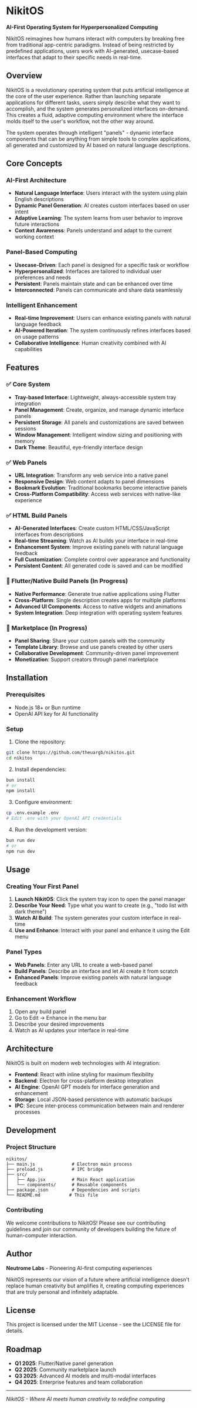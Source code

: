 # NikitOS

**AI-First Operating System for Hyperpersonalized Computing**

NikitOS reimagines how humans interact with computers by breaking free from traditional app-centric paradigms. Instead of being restricted by predefined applications, users work with AI-generated, usecase-based interfaces that adapt to their specific needs in real-time.

## Overview

NikitOS is a revolutionary operating system that puts artificial intelligence at the core of the user experience. Rather than launching separate applications for different tasks, users simply describe what they want to accomplish, and the system generates personalized interfaces on-demand. This creates a fluid, adaptive computing environment where the interface molds itself to the user's workflow, not the other way around.

The system operates through intelligent "panels" - dynamic interface components that can be anything from simple tools to complex applications, all generated and customized by AI based on natural language descriptions.

## Core Concepts

### AI-First Architecture
- **Natural Language Interface**: Users interact with the system using plain English descriptions
- **Dynamic Panel Generation**: AI creates custom interfaces based on user intent
- **Adaptive Learning**: The system learns from user behavior to improve future interactions
- **Context Awareness**: Panels understand and adapt to the current working context

### Panel-Based Computing
- **Usecase-Driven**: Each panel is designed for a specific task or workflow
- **Hyperpersonalized**: Interfaces are tailored to individual user preferences and needs
- **Persistent**: Panels maintain state and can be enhanced over time
- **Interconnected**: Panels can communicate and share data seamlessly

### Intelligent Enhancement
- **Real-time Improvement**: Users can enhance existing panels with natural language feedback
- **AI-Powered Iteration**: The system continuously refines interfaces based on usage patterns
- **Collaborative Intelligence**: Human creativity combined with AI capabilities

## Features

### ✅ Core System
- **Tray-based Interface**: Lightweight, always-accessible system tray integration
- **Panel Management**: Create, organize, and manage dynamic interface panels
- **Persistent Storage**: All panels and customizations are saved between sessions
- **Window Management**: Intelligent window sizing and positioning with memory
- **Dark Theme**: Beautiful, eye-friendly interface design

### ✅ Web Panels
- **URL Integration**: Transform any web service into a native panel
- **Responsive Design**: Web content adapts to panel dimensions
- **Bookmark Evolution**: Traditional bookmarks become interactive panels
- **Cross-Platform Compatibility**: Access web services with native-like experience

### ✅ HTML Build Panels
- **AI-Generated Interfaces**: Create custom HTML/CSS/JavaScript interfaces from descriptions
- **Real-time Streaming**: Watch as AI builds your interface in real-time
- **Enhancement System**: Improve existing panels with natural language feedback
- **Full Customization**: Complete control over appearance and functionality
- **Persistent Content**: All generated code is saved and can be modified

### 🚧 Flutter/Native Build Panels (In Progress)
- **Native Performance**: Generate true native applications using Flutter
- **Cross-Platform**: Single description creates apps for multiple platforms
- **Advanced UI Components**: Access to native widgets and animations
- **System Integration**: Deep integration with operating system features

### 🚧 Marketplace (In Progress)
- **Panel Sharing**: Share your custom panels with the community
- **Template Library**: Browse and use panels created by other users
- **Collaborative Development**: Community-driven panel improvement
- **Monetization**: Support creators through panel marketplace

## Installation

### Prerequisites
- Node.js 18+ or Bun runtime
- OpenAI API key for AI functionality

### Setup

1. Clone the repository:
```bash
git clone https://github.com/theuargb/nikitos.git
cd nikitos
```

2. Install dependencies:
```bash
bun install
# or
npm install
```

3. Configure environment:
```bash
cp .env.example .env
# Edit .env with your OpenAI API credentials
```

4. Run the development version:
```bash
bun run dev
# or
npm run dev
```

## Usage

### Creating Your First Panel

1. **Launch NikitOS**: Click the system tray icon to open the panel manager
2. **Describe Your Need**: Type what you want to create (e.g., "todo list with dark theme")
3. **Watch AI Build**: The system generates your custom interface in real-time
4. **Use and Enhance**: Interact with your panel and enhance it using the Edit menu

### Panel Types

- **Web Panels**: Enter any URL to create a web-based panel
- **Build Panels**: Describe an interface and let AI create it from scratch
- **Enhanced Panels**: Improve existing panels with natural language feedback

### Enhancement Workflow

1. Open any build panel
2. Go to Edit → Enhance in the menu bar
3. Describe your desired improvements
4. Watch as AI updates your interface in real-time

## Architecture

NikitOS is built on modern web technologies with AI integration:

- **Frontend**: React with inline styling for maximum flexibility
- **Backend**: Electron for cross-platform desktop integration
- **AI Engine**: OpenAI GPT models for interface generation and enhancement
- **Storage**: Local JSON-based persistence with automatic backups
- **IPC**: Secure inter-process communication between main and renderer processes

## Development

### Project Structure
```
nikitos/
├── main.js              # Electron main process
├── preload.js           # IPC bridge
├── src/
│   ├── App.jsx          # Main React application
│   └── components/      # Reusable components
├── package.json         # Dependencies and scripts
└── README.md           # This file
```

### Contributing

We welcome contributions to NikitOS! Please see our contributing guidelines and join our community of developers building the future of human-computer interaction.

## Author

**Neutrome Labs** - Pioneering AI-first computing experiences

NikitOS represents our vision of a future where artificial intelligence doesn't replace human creativity but amplifies it, creating computing experiences that are truly personal and infinitely adaptable.

## License

This project is licensed under the MIT License - see the LICENSE file for details.

## Roadmap

- **Q1 2025**: Flutter/Native panel generation
- **Q2 2025**: Community marketplace launch
- **Q3 2025**: Advanced AI models and multi-modal interfaces
- **Q4 2025**: Enterprise features and team collaboration

---

*NikitOS - Where AI meets human creativity to redefine computing*
